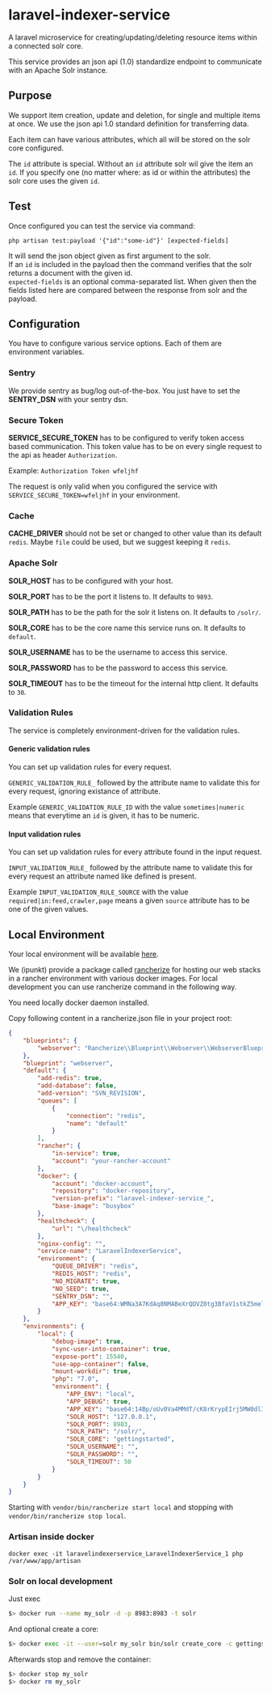 # laravel-indexer-service
A laravel microservice for creating/updating/deleting resource items within a connected solr core.

This service provides an json api (1.0) standardize endpoint to communicate with an Apache Solr instance.

## Purpose

We support item creation, update and deletion, for single and multiple items at once. We use the json api 1.0 standard definition for transferring data.

Each item can have various attributes, which all will be stored on the solr core configured.

The `id` attribute is special. Without an `id` attribute solr wil give the item an `id`. If you specify one (no matter where: as id or within the attributes) the solr core uses the given `id`.

## Test

Once configured you can test the service via command:

	php artisan test:payload '{"id":"some-id"}' [expected-fields]
	
It will send the json object given as first argument to the solr.  
If an `id` is included in the payload then the command verifies that the solr returns a document with the given id.  
`expected-fields` is an optional comma-separated list. When given then the fields listed here are compared between the
response from solr and the payload.

## Configuration

You have to configure various service options. Each of them are environment variables.

### Sentry

We provide sentry as bug/log out-of-the-box. You just have to set the **SENTRY_DSN** with your sentry dsn.

### Secure Token

**SERVICE_SECURE_TOKEN** has to be configured to verify token access based communication. This token value has to be on every single request to the api as header `Authorization`.

Example: `Authorization Token wfeljhf`

The request is only valid when you configured the service with `SERVICE_SECURE_TOKEN=wfeljhf` in your environment.

### Cache

**CACHE_DRIVER** should not be set or changed to other value than its default `redis`. Maybe `file` could be used, but we suggest keeping it `redis`.

### Apache Solr

**SOLR_HOST** has to be configured with your host.

**SOLR_PORT** has to be the port it listens to. It defaults to `9893`.

**SOLR_PATH** has to be the path for the solr it listens on. It defaults to `/solr/`.

**SOLR_CORE** has to be the core name this service runs on. It defaults to `default`.

**SOLR_USERNAME** has to be the username to access this service.

**SOLR_PASSWORD** has to be the password to access this service.

**SOLR_TIMEOUT** has to be the timeout for the internal http client. It defaults to `30`.

### Validation Rules

The service is completely environment-driven for the validation rules.

#### Generic validation rules

You can set up validation rules for every request.

`GENERIC_VALIDATION_RULE_` followed by the attribute name to validate this for every request, ignoring existance of attribute.

Example `GENERIC_VALIDATION_RULE_ID` with the value `sometimes|numeric` means that everytime an `id` is given, it has to be numeric.

#### Input validation rules

You can set up validation rules for every attribute found in the input request.

`INPUT_VALIDATION_RULE_` followed by the attribute name to validate this for every request an attribute named like defined is present.
 
 Example `INPUT_VALIDATION_RULE_SOURCE` with the value `required|in:feed,crawler,page` means a given `source` attribute has to be one of the given values.

## Local Environment

Your local environment will be available [here](http://localhost:15540/).

We (ipunkt) provide a package called [rancherize](https://www.github.com/ipunkt/rancherize) for hosting our web stacks in a rancher environment with various docker images. For local development you can use rancherize command in the following way.

You need locally docker daemon installed.

Copy following content in a rancherize.json file in your project root:

```json
{
	"blueprints": {
		"webserver": "Rancherize\\Blueprint\\Webserver\\WebserverBlueprint"
	},
	"blueprint": "webserver",
	"default": {
		"add-redis": true,
		"add-database": false,
		"add-version": "SVN_REVISION",
		"queues": [
			{
				"connection": "redis",
				"name": "default"
			}
		],
		"rancher": {
			"in-service": true,
			"account": "your-rancher-account"
		},
		"docker": {
			"account": "docker-account",
			"repository": "docker-repository",
			"version-prefix": "laravel-indexer-service_",
			"base-image": "busybox"
		},
		"healthcheck": {
			"url": "\/healthcheck"
		},
		"nginx-config": "",
		"service-name": "LaravelIndexerService",
		"environment": {
			"QUEUE_DRIVER": "redis",
			"REDIS_HOST": "redis",
			"NO_MIGRATE": true,
			"NO_SEED": true,
			"SENTRY_DSN": "",
			"APP_KEY": "base64:WMNa3A7KdAq8NMABeXrQDVZ0tg3BfaV1stkZ5melL6g="
		}
	},
	"environments": {
		"local": {
			"debug-image": true,
			"sync-user-into-container": true,
			"expose-port": 15540,
			"use-app-container": false,
			"mount-workdir": true,
			"php": "7.0",
			"environment": {
				"APP_ENV": "local",
				"APP_DEBUG": true,
				"APP_KEY": "base64:14Bp/oUv0Va4MMdT/cK8rKrypEIrj5MW0dlIbUcSFK0=",
				"SOLR_HOST": "127.0.0.1",
				"SOLR_PORT": 8983,
				"SOLR_PATH": "/solr/",
				"SOLR_CORE": "gettingstarted",
				"SOLR_USERNAME": "",
				"SOLR_PASSWORD": "",
				"SOLR_TIMEOUT": 50
			}
		}
	}
}
```

Starting with `vendor/bin/rancherize start local` and stopping with `vendor/bin/rancherize stop local`.

### Artisan inside docker

`docker exec -it laravelindexerservice_LaravelIndexerService_1 php /var/www/app/artisan`

### Solr on local development

Just exec
```bash
$> docker run --name my_solr -d -p 8983:8983 -t solr
```

And optional create a core:
```bash
$> docker exec -it --user=solr my_solr bin/solr create_core -c gettingstarted
```

Afterwards stop and remove the container:
```bash
$> docker stop my_solr
$> docker rm my_solr
```
